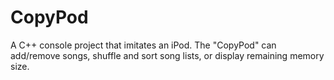 # CopyPod
A C++ console project that imitates an iPod. The "CopyPod" can add/remove songs, shuffle and sort song lists, or display remaining memory size. 
